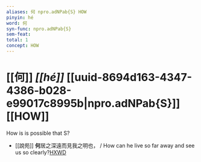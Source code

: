 ```yaml
---
aliases: 何 npro.adNPab{S} HOW
pinyin: hé
word: 何
syn-func: npro.adNPab{S}
sem-feat: 
total: 1
concept: HOW 
---
```

# [[何]] *[[hé]]*  [[uuid-8694d163-4347-4386-b028-e99017c8995b|npro.adNPab{S}]] [[HOW]]
How is is possible that S?
 - [[說苑]] **何**居之深遠而見我之明也， / How can he live so far away and see us so clearly?[HXWD](https://hxwd.org/textview.html?location=CH1a0907_CHANT_001-8a.24)